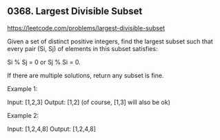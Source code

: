 ## 0368. Largest Divisible Subset

https://leetcode.com/problems/largest-divisible-subset

Given a set of distinct positive integers, find the largest subset such that every pair (Si, Sj) of elements in this subset satisfies:

Si % Sj = 0 or Sj % Si = 0.

If there are multiple solutions, return any subset is fine.

Example 1:

Input: [1,2,3]
Output: [1,2] (of course, [1,3] will also be ok)

Example 2:

Input: [1,2,4,8]
Output: [1,2,4,8]
